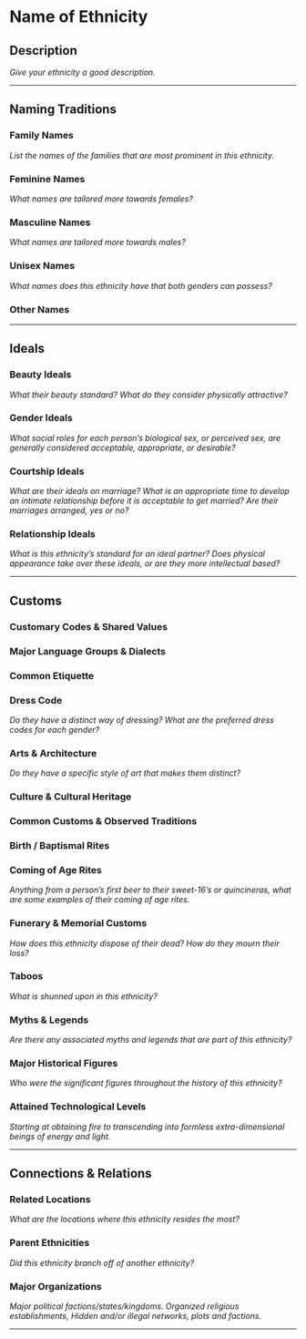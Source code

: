 # Name of Ethnicity
## Description
*Give your ethnicity a good description.*

---

## Naming Traditions
### Family Names
*List the names of the families that are most prominent in this ethnicity.*

### Feminine Names
*What names are tailored more towards females?*

### Masculine Names
*What names are tailored more towards males?*

### Unisex Names
*What names does this ethnicity have that both genders can possess?*

### Other Names

--- 

## Ideals
### Beauty Ideals
*What their beauty standard? What do they consider physically attractive?*

### Gender Ideals
*What social roles for each person’s biological sex, or perceived sex, are generally considered acceptable, appropriate, or desirable?*

### Courtship Ideals
*What are their ideals on marriage? What is an appropriate time to develop an intimate relationship before it is acceptable to get married? Are their marriages arranged, yes or no?*

### Relationship Ideals
*What is this ethnicity’s standard for an ideal partner? Does physical appearance take over these ideals, or are they more intellectual based?*

---

## Customs
### Customary Codes & Shared Values


### Major Language Groups & Dialects


### Common Etiquette


### Dress Code
*Do they have a distinct way of dressing? What are the preferred dress codes for each gender?*

### Arts & Architecture
*Do they have a specific style of art that makes them distinct?*

### Culture & Cultural Heritage


### Common Customs & Observed Traditions


### Birth / Baptismal Rites


### Coming of Age Rites
*Anything from a person’s first beer to their sweet-16’s or quincineras, what are some examples of their coming of age rites.*

### Funerary & Memorial Customs
*How does this ethnicity dispose of their dead? How do they mourn their loss?*

### Taboos
*What is shunned upon in this ethnicity?*

### Myths & Legends
*Are there any associated myths and legends that are part of this ethnicity?*

### Major Historical Figures
*Who were the significant figures throughout the history of this ethnicity?*

### Attained Technological Levels
*Starting at obtaining fire to transcending into formless extra-dimensional beings of energy and light.*

---

## Connections & Relations
### Related Locations
*What are the locations where this ethnicity resides the most?*

### Parent Ethnicities
*Did this ethnicity branch off of another ethnicity?*

### Major Organizations
*Major political factions/states/kingdoms. Organized religious establishments, Hidden and/or illegal networks, plots and factions.*

---